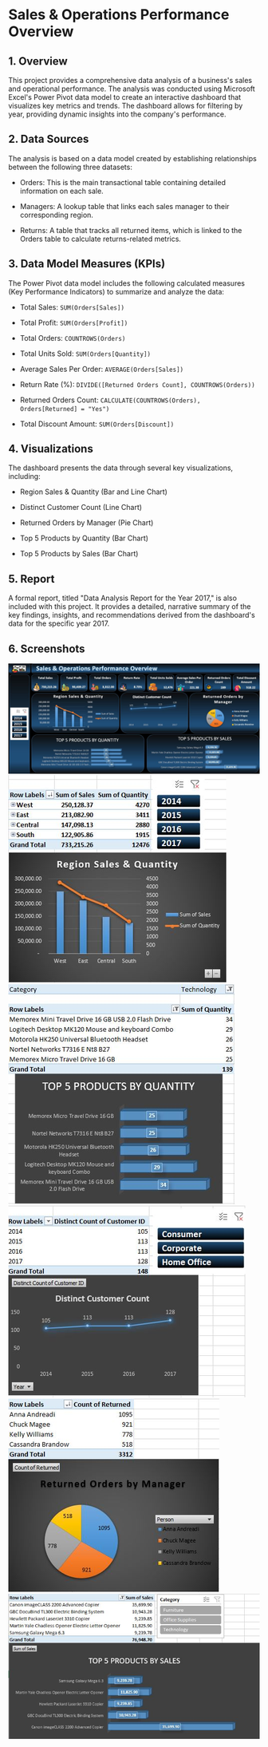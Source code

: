 #  Sales & Operations Performance Overview

## 1. Overview
This project provides a comprehensive data analysis of a business's sales and operational performance. The analysis was conducted using Microsoft Excel's Power Pivot data model to create an interactive dashboard that visualizes key metrics and trends. The dashboard allows for filtering by year, providing dynamic insights into the company's performance.

## 2. Data Sources
The analysis is based on a data model created by establishing relationships between the following three datasets:

* Orders: This is the main transactional table containing detailed information on each sale.

* Managers: A lookup table that links each sales manager to their corresponding region.

* Returns: A table that tracks all returned items, which is linked to the Orders table to calculate returns-related metrics.

## 3. Data Model Measures (KPIs)
The Power Pivot data model includes the following calculated measures (Key Performance Indicators) to summarize and analyze the data:

* Total Sales: `SUM(Orders[Sales])`

* Total Profit: `SUM(Orders[Profit])`

* Total Orders: `COUNTROWS(Orders)`

* Total Units Sold: `SUM(Orders[Quantity])`

* Average Sales Per Order: `AVERAGE(Orders[Sales])`

* Return Rate (%): `DIVIDE([Returned Orders Count], COUNTROWS(Orders))`

* Returned Orders Count: `CALCULATE(COUNTROWS(Orders), Orders[Returned] = "Yes")`

* Total Discount Amount: `SUM(Orders[Discount])`

## 4. Visualizations
The dashboard presents the data through several key visualizations, including:

* Region Sales & Quantity (Bar and Line Chart)

* Distinct Customer Count (Line Chart)

* Returned Orders by Manager (Pie Chart)

* Top 5 Products by Quantity (Bar Chart)

* Top 5 Products by Sales (Bar Chart)

## 5. Report
A formal report, titled "Data Analysis Report for the Year 2017," is also included with this project. It provides a detailed, narrative summary of the key findings, insights, and recommendations derived from the dashboard's data for the specific year 2017.

## 6. Screenshots
![Dashboard Screenshot](screenshots/Dashboard.JPG)
![Chart Screenshot](screenshots/1.JPG)
![Chart Screenshot](screenshots/2.JPG)
![Chart Screenshot](screenshots/3.JPG)
![Chart Screenshot](screenshots/4.JPG)
![Chart Screenshot](screenshots/5.JPG)
